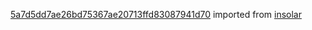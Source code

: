 [5a7d5dd7ae26bd75367ae20713ffd83087941d70](https://github.com/insolar/insolar/commit/5a7d5dd7ae26bd75367ae20713ffd83087941d70) imported from [insolar](https://github.com/insolar/insolar)
